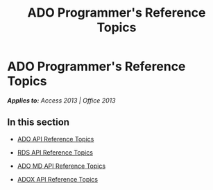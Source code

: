 ﻿---
title: ADO Programmer's Reference Topics
TOCTitle: ADO programmer's reference
ms:assetid: 26589057-87f7-45c7-8ae0-4b9208460f8a
ms:mtpsurl: https://msdn.microsoft.com/en-us/library/JJ249026(v=office.15)
ms:contentKeyID: 48543804
ms.date: 09/18/2015
mtps_version: v=office.15
---

# ADO Programmer's Reference Topics


_**Applies to:** Access 2013 | Office 2013_

## In this section

  - [ADO API Reference Topics](ado-api-reference-topics.md)

  - [RDS API Reference Topics](rds-api-reference-topics.md)

  - [ADO MD API Reference Topics](ado-md-api-reference-topics.md)

  - [ADOX API Reference Topics](adox-api-reference-topics.md)

